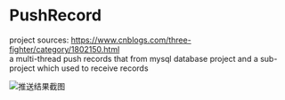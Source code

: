 # PushRecord
project sources: https://www.cnblogs.com/three-fighter/category/1802150.html  
a multi-thread push records that from mysql database project and a sub-project which used to receive records

![推送结果截图](https://image-20220620.oss-cn-guangzhou.aliyuncs.com/image/20220629124951.png)


